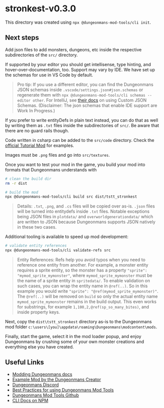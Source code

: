 # stronkest-v0.3.0

This directory was created using `npx @dungeonmans-mod-tools/cli init`.

## Next steps

Add json files to add monsters, dungeons, etc inside the respective subdirectories of the `src/` directory.

If supported by your editor you should get intellisense, type hinting, and hover-over-documentation, too. Support may vary by IDE. We have set up the schemas for use in VS Code by default.

> Pro tip: If you use a different editor, you can find the Dungeonmans JSON schemas inside `.vscode/settings.json#json.schemas` or regenerate them with `npx @dungeonmans-mod-tools/cli schemas --editor other`. For IntelliJ, see [their docs](https://www.jetbrains.com/help/idea/json.html#ws_json_schema_add_custom) on using Custom JSON Schemas. (Disclaimer: The json schemas that enable IDE support are Work In Progress.)

If you prefer to write entityDefs in plain text instead, you can do that as well by writing them as `.txt` files inside the subdirectories of `src/`. Be aware that there are no guard rails though.

Code written in csharp can be added to the `src/code` directory. Check the [official Tutorial Mod](https://github.com/jim-adventureprogames/dmans-tutorial-mod/tree/main) for examples.

Images must be `.png` files and go into `src/textures`.

Once you want to test your mod in the game, you build your mod into formats that Dungeonmans understands with

```sh
# clean the build dir
rm -r dist

# build the mod
npx @dungeonmans-mod-tools/cli build src dist/tstt_stronkest
```

> Details: `.txt`, `.png`, and `.cs` files will be copied over as-is. `.json` files will be turned into entitydefs inside `.txt` files. Notable exceptions being JSON files in `plotdata/` and `overworldgenerationdata/` which are written to JSON because Dungeonmans supports JSON natively in these two cases.

Additional tooling is available to speed up mod development:

```sh
# validate entity references
npx @dungeonmans-mod-tools/cli validate-refs src
```

> Entity References: Refs help you avoid typos when you need to reference one entity from another. For example, a monster entity requires a sprite entity, so the monster has a property `"sprite": "mymod_sprite_mymonster"`, where `mymod_sprite_mymonster` must be the name of a sprite entity in `spritedata/`. To enable validation on such cases, you can wrap the entity name in `@ref(..)`. So in this example you would write `"sprite": "@ref(mymod_sprite_mymonster)"`. The `@ref(..)` will be removed on `build` so only the actual entity name `mymod_sprite_mymonster` remains in the build output. This even works for substrings, for example `1,100,2,@ref(sp_so_many_bites)`, and inside property keys.

Next, copy the `dist\tstt_stronkest` directory as-is to the Dungeonmans mod folder `c:\users\[you]\appdata\roaming\Dungeonmans\modcontent\mods`. 

Finally, start the game, select it in the mod loader popup, and enjoy Dungeonmans by crushing some of your own monster creations and everything else you have created.

## Useful Links

- [Modding Dungeonmans docs](https://dungeonmans.fandom.com/wiki/Mod_Packages)
- [Example Mod by the Dungeonmans Creator](https://github.com/jim-adventureprogames/dmans-tutorial-mod/tree/main)
- [Dungeonmans Discord](https://discord.gg/stremf)
- [Best Practices for using Dungeonmans Mod Tools](https://github.com/mkraenz/dungeonmans-mod-tools/blob/main/Learnings-modding-dungeonmans.md)
- [Dungeonmans Mod Tools Github](https://github.com/mkraenz/dungeonmans-modding-tools)
- [CLI Docs on NPM](https://www.npmjs.com/package/@dungeonmans-mod-tools/cli)
